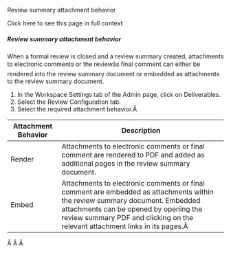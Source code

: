 Review summary attachment behavior

Click here to see this page in full context

#####  Review summary attachment behavior

When a formal review is closed and a review summary created, attachments to
electronic comments or the reviewâs final comment can either be rendered
into the review summary document or embedded as attachments to the review
summary document.

  1. In the Workspace Settings tab of the Admin page, click on Deliverables. 
  2. Select the Review Configuration tab. 
  3. Select the required attachment behavior.Â   

Attachment Behavior  |  Description   
---|---  
Render  |  Attachments to electronic comments or final comment are rendered to PDF and added as additional pages in the review summary document.   
Embed  |  Attachments to electronic comments or final comment are embedded as attachments within the review summary document. Embedded attachments can be opened by opening the review summary PDF and clicking on the relevant attachment links in its pages.Â   
  
Â Â Â

